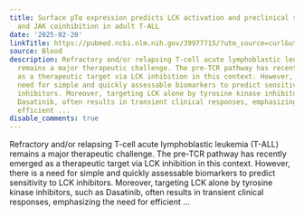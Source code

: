 ```yaml
---
title: Surface pTα expression predicts LCK activation and preclinical synergy of LCK
  and JAK coinhibition in adult T-ALL
date: '2025-02-20'
linkTitle: https://pubmed.ncbi.nlm.nih.gov/39977715/?utm_source=curl&utm_medium=rss&utm_campaign=journals&utm_content=7603509&fc=None&ff=20250221170832&v=2.18.0.post9+e462414
source: Blood
description: Refractory and/or relapsing T-cell acute lymphoblastic leukemia (T-ALL)
  remains a major therapeutic challenge. The pre-TCR pathway has recently emerged
  as a therapeutic target via LCK inhibition in this context. However, there is a
  need for simple and quickly assessable biomarkers to predict sensitivity to LCK
  inhibitors. Moreover, targeting LCK alone by tyrosine kinase inhibitors, such as
  Dasatinib, often results in transient clinical responses, emphasizing the need for
  efficient ...
disable_comments: true
---
```

Refractory and/or relapsing T-cell acute lymphoblastic leukemia (T-ALL) remains a major therapeutic challenge. The pre-TCR pathway has recently emerged as a therapeutic target via LCK inhibition in this context. However, there is a need for simple and quickly assessable biomarkers to predict sensitivity to LCK inhibitors. Moreover, targeting LCK alone by tyrosine kinase inhibitors, such as Dasatinib, often results in transient clinical responses, emphasizing the need for efficient ...